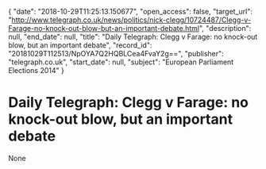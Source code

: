 {
  "date": "2018-10-29T11:25:13.150677", 
  "open_access": false, 
  "target_url": "http://www.telegraph.co.uk/news/politics/nick-clegg/10724487/Clegg-v-Farage-no-knock-out-blow-but-an-important-debate.html", 
  "description": null, 
  "end_date": null, 
  "title": "Daily Telegraph: Clegg v Farage: no knock-out blow, but an important debate", 
  "record_id": "20181029T112513/NpOYA7Q2HQBLCea4FvaY2g==", 
  "publisher": "telegraph.co.uk", 
  "start_date": null, 
  "subject": "European Parliament Elections 2014"
}

# Daily Telegraph: Clegg v Farage: no knock-out blow, but an important debate

None